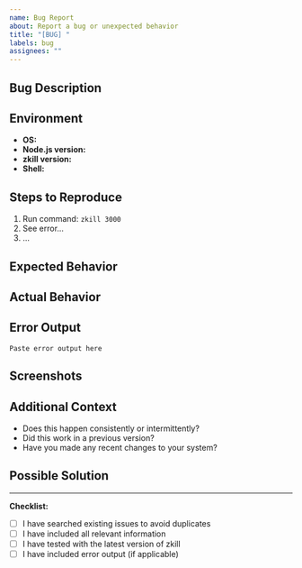 ```yaml
---
name: Bug Report
about: Report a bug or unexpected behavior
title: "[BUG] "
labels: bug
assignees: ""
---
```


## Bug Description

<!-- A clear and concise description of what the bug is -->

## Environment

- **OS:** <!-- e.g., macOS 14.0, Ubuntu 22.04, Windows 11 -->
- **Node.js version:** <!-- e.g., 20.10.0 (run `node --version`) -->
- **zkill version:** <!-- e.g., 1.0.0 (run `zkill --version`) -->
- **Shell:** <!-- e.g., zsh, bash, PowerShell -->

## Steps to Reproduce

<!-- Provide detailed steps to reproduce the issue -->

1. Run command: `zkill 3000`
2. See error...
3. ...

## Expected Behavior

<!-- What you expected to happen -->

## Actual Behavior

<!-- What actually happened -->

## Error Output

<!-- If there's an error message, paste it here -->

```
Paste error output here
```

## Screenshots

<!-- If applicable, add screenshots to help explain the problem -->

## Additional Context

<!-- Add any other context about the problem here -->

- Does this happen consistently or intermittently?
- Did this work in a previous version?
- Have you made any recent changes to your system?

## Possible Solution

<!-- Optional: If you have ideas on how to fix this, share them here -->

---

**Checklist:**

- [ ] I have searched existing issues to avoid duplicates
- [ ] I have included all relevant information
- [ ] I have tested with the latest version of zkill
- [ ] I have included error output (if applicable)
